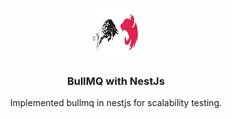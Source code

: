 <br/>
<p align="center">
  <a href="https://github.com/gauravsekhri/bullmq-with-nestjs">
    <img src="https://raw.githubusercontent.com/gauravsekhri/bullmq-with-nestjs/master/src/assets/bull-nest-img.jpg" alt="Logo" width="80" height="80">
  </a>

  <h3 align="center">BullMQ with NestJs</h3>

  <p align="center">
    Implemented bullmq in nestjs for scalability testing.
    <br/>
  </p>
</p>
